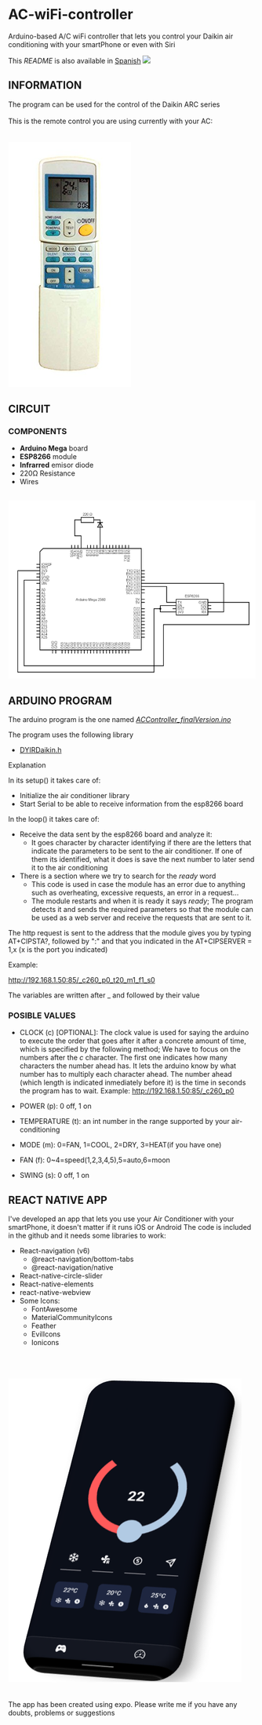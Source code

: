 # AC-wiFi-controller
Arduino-based A/C wiFi controller that lets you control your Daikin air conditioning with your smartPhone or even with Siri

This _README_ is also available in [Spanish](README.es.md)
![](RackMultipart20220828-1-i3hsg7_html_cb3793dc7e284566.png)

## INFORMATION
The program can be used for the control of the Daikin ARC series
<br />
<br />
This is the remote control you are using currently with your AC:<br /><br /><br />
![Remote control image](assets/images/RemoteControlARC.jpg)
## CIRCUIT

### COMPONENTS

- **Arduino Mega** board
- **ESP8266** module
- **Infrarred** emisor diode
- 220Ω Resistance
- Wires<br /><br />

![Arduino circuit](assets/images/Arduino_circuit.png)

## ARDUINO PROGRAM

The arduino program is the one named [_ACController_finalVersion.ino_](/Arduino/ACController_finalVersion/ACController_finalVersion.ino)

The program uses the following library
-	[DYIRDaikin.h ](https://github.com/danny-source/Arduino_DY_IRDaikin)

Explanation

In its setup() it takes care of:

- Initialize the air conditioner library
- Start Serial to be able to receive information from the esp8266 board

In the loop() it takes care of:

- Receive the data sent by the esp8266 board and analyze it:
  - It goes character by character identifying if there are the letters that indicate the parameters to be sent to the air conditioner. If one of them its identified, what it does is save the next number to later send it to the air conditioning
- There is a section where we try to search for the _ready_ word
  - This code is used in case the module has an error due to anything such as overheating, excessive requests, an error in a request...
  - The module restarts and when it is ready it says _ready_; The program detects it and sends the required parameters so that the module can be used as a web server and receive the requests that are sent to it.

The http request is sent to the address that the module gives you by typing AT+CIPSTA?, followed by ":" and that you indicated in the AT+CIPSERVER = 1,x (x is the port you indicated)

Example:

http://192.168.1.50:85/_c260_p0_t20_m1_f1_s0

The variables are written after _ and followed by their value

### POSIBLE VALUES

- CLOCK (c) [OPTIONAL]: The clock value is used for saying the arduino to execute the order that goes after it after a concrete amount of time, which is specified by the following method; We have to focus on the numbers after the _c_ character. The first one indicates how many characters the number ahead has. It lets the arduino know by what number has to multiply each character ahead. The number ahead (which length is indicated inmediately before it) is the time in seconds the program has to wait.
Example: http://192.168.1.50:85/_c260_p0

- POWER (p): 0 off, 1 on
- TEMPERATURE (t): an int number in the range supported by your air-conditioning
- MODE (m): 0=FAN, 1=COOL, 2=DRY, 3=HEAT(if you have one)
- FAN (f): 0~4=speed(1,2,3,4,5),5=auto,6=moon
- SWING (s): 0 off, 1 on



## REACT NATIVE APP

I've developed an app that lets you use your Air Conditioner with your smartPhone, it doesn't matter if it runs iOS or Android
The code is included in the github and it needs some libraries to work:

- React-navigation (v6)
  - @react-navigation/bottom-tabs
  - @react-navigation/native
- React-native-circle-slider
- React-native-elements
- react-native-webview
- Some Icons:
  - FontAwesome
  - MaterialCommunityIcons
  - Feather
  - EvilIcons
  - Ionicons

<br /><br /><br />
![App image](assets/images/App_image.png)
<br /><br /><br />
The app has been created using expo. 
Please write me if you have any doubts, problems or suggestions
